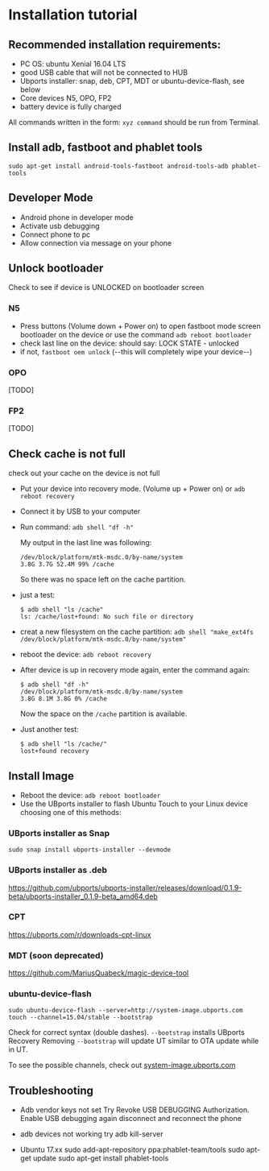 # Installation tutorial

## Recommended installation requirements: 

- PC OS: ubuntu Xenial 16.04 LTS
- good USB cable that will not be connected to HUB
- Ubports installer: snap, deb, CPT, MDT or ubuntu-device-flash, see below
- Core devices N5, OPO, FP2
- battery device is fully charged

All commands written in the form:
`xyz command` should be run from Terminal.

## Install adb, fastboot and phablet tools
`sudo apt-get install android-tools-fastboot android-tools-adb phablet-tools`

## Developer Mode
- Android phone in developer mode
- Activate usb debugging
- Connect phone to pc
- Allow connection via message on your phone

## Unlock bootloader
Check to see if device is UNLOCKED on bootloader screen

### N5
- Press buttons (Volume down + Power on) to open fastboot mode screen bootloader on the device or use the command `adb reboot bootloader`
- check last line on the device: should say: LOCK STATE - unlocked
- if not, `fastboot oem unlock`  (--this will completely wipe your device--)


### OPO
[TODO]

### FP2
[TODO]


## Check cache is not full
check out your cache on the device is not full

- Put your device into recovery mode. (Volume up + Power on) or `adb reboot recovery`
- Connect it by USB to your computer
- Run command: `adb shell "df -h"`

  
  My output in the last line was following:
  ```
  /dev/block/platform/mtk-msdc.0/by-name/system
  3.8G 3.7G 52.4M 99% /cache
  ```
  So there was no space left on the cache partition.
- just a test:
  ```
  $ adb shell "ls /cache"
  ls: /cache/lost+found: No such file or directory
  ```
- creat a new filesystem on the cache partition: `adb shell "make_ext4fs /dev/block/platform/mtk-msdc.0/by-name/system"`
- reboot the device: `adb reboot recovery`
- After device is up in recovery mode again, enter the command again:
  ```
  $ adb shell "df -h"
  /dev/block/platform/mtk-msdc.0/by-name/system
  3.8G 8.1M 3.8G 0% /cache
  ```
  Now the space on the `/cache` partition is available.
- Just another test:
  ```
  $ adb shell "ls /cache/"
  lost+found recovery
  ```

## Install Image
- Reboot the device: `adb reboot bootloader`
- Use the UBports installer to flash Ubuntu Touch to your Linux device choosing one of this methods:

### UBports installer as Snap
`sudo snap install ubports-installer --devmode`

### UBports installer as .deb
https://github.com/ubports/ubports-installer/releases/download/0.1.9-beta/ubports-installer_0.1.9-beta_amd64.deb

### CPT
https://ubports.com/r/downloads-cpt-linux

### MDT (soon deprecated)
https://github.com/MariusQuabeck/magic-device-tool

### ubuntu-device-flash
`sudo ubuntu-device-flash --server=http://system-image.ubports.com touch --channel=15.04/stable --bootstrap`

Check for correct syntax (double dashes).
`--bootstrap` installs UBports Recovery
Removing `--bootstrap` will update UT similar to OTA update while in UT.

To see the possible channels, check out [system-image.ubports.com](http://system-image.ubports.com/ubports-touch/)



## Troubleshooting

- Adb vendor keys not set
Try Revoke USB DEBUGGING Authorization.
    Enable USB debugging again
disconnect and reconnect the phone

- adb devices not working
try adb kill-server

- Ubuntu 17.xx
sudo add-apt-repository ppa:phablet-team/tools
sudo apt-get update
sudo apt-get install phablet-tools




